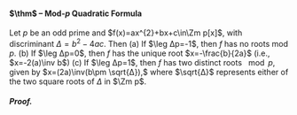 #### $\thm$ – Mod-$p$ Quadratic Formula
Let $p$ be an odd prime and $f(x)=ax^{2}+bx+c\in\Zm p[x]$, with discriminant $Δ=b^{2}-4ac.$ Then 
(a) If $\leg Δp=-1$, then $f$ has no roots mod $p$. 
(b) If $\leg Δp=0$, then $f$ has the unique root $x=-\frac{b}{2a}$ (i.e., $x=-2(a)\inv b$)
(c) If $\leg Δp=1$, then $f$ has two distinct roots $\mod p$, given by $x=(2a)\inv(b\pm \sqrt{Δ}),$ where  $\sqrt{Δ}$ represents either of the two square roots of $Δ$ in $\Zm p$.

##### *Proof.*